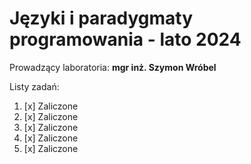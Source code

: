 # Języki i paradygmaty programowania - lato 2024

Prowadzący laboratoria: **mgr inż. Szymon Wróbel**

Listy zadań:
1. [x] Zaliczone
2. [x] Zaliczone
3. [x] Zaliczone
4. [x] Zaliczone
5. [x] Zaliczone
